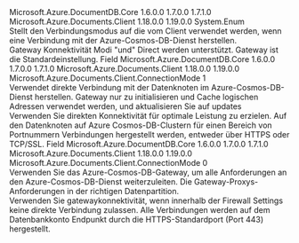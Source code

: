 <Type Name="ConnectionMode" FullName="Microsoft.Azure.Documents.Client.ConnectionMode">
  <TypeSignature Language="C#" Value="public enum ConnectionMode" />
  <TypeSignature Language="ILAsm" Value=".class public auto ansi sealed ConnectionMode extends System.Enum" />
  <TypeSignature Language="DocId" Value="T:Microsoft.Azure.Documents.Client.ConnectionMode" />
  <TypeSignature Language="VB.NET" Value="Public Enum ConnectionMode" />
  <TypeSignature Language="F#" Value="type ConnectionMode = " />
  <AssemblyInfo>
    <AssemblyName>Microsoft.Azure.DocumentDB.Core</AssemblyName>
    <AssemblyVersion>1.6.0.0</AssemblyVersion>
    <AssemblyVersion>1.7.0.0</AssemblyVersion>
    <AssemblyVersion>1.7.1.0</AssemblyVersion>
  </AssemblyInfo>
  <AssemblyInfo>
    <AssemblyName>Microsoft.Azure.Documents.Client</AssemblyName>
    <AssemblyVersion>1.18.0.0</AssemblyVersion>
    <AssemblyVersion>1.19.0.0</AssemblyVersion>
  </AssemblyInfo>
  <Base>
    <BaseTypeName>System.Enum</BaseTypeName>
  </Base>
  <Docs>
    <summary>
            Stellt den Verbindungsmodus auf die vom Client verwendet werden, wenn eine Verbindung mit der Azure-Cosmos-DB-Dienst herstellen.
            </summary>
    <remarks>
            Gateway Konnektivität Modi "und" Direct werden unterstützt. Gateway ist die Standardeinstellung. 
            </remarks>
    <altmember cref="T:Microsoft.Azure.Documents.Client.ConnectionPolicy" />
    <altmember cref="T:Microsoft.Azure.Documents.Client.Protocol" />
    <example>
      <code language="c#"><![CDATA[
            DocumentClient client = new DocumentClient(endpointUri, masterKey, new ConnectionPolicy { ConnectionMode = ConnectionMode.Direct });
            ]]></code>
    </example>
  </Docs>
  <Members>
    <Member MemberName="Direct">
      <MemberSignature Language="C#" Value="Direct" />
      <MemberSignature Language="ILAsm" Value=".field public static literal valuetype Microsoft.Azure.Documents.Client.ConnectionMode Direct = int32(1)" />
      <MemberSignature Language="DocId" Value="F:Microsoft.Azure.Documents.Client.ConnectionMode.Direct" />
      <MemberSignature Language="VB.NET" Value="Direct" />
      <MemberSignature Language="F#" Value="Direct = 1" Usage="Microsoft.Azure.Documents.Client.ConnectionMode.Direct" />
      <MemberType>Field</MemberType>
      <AssemblyInfo>
        <AssemblyName>Microsoft.Azure.DocumentDB.Core</AssemblyName>
        <AssemblyVersion>1.6.0.0</AssemblyVersion>
        <AssemblyVersion>1.7.0.0</AssemblyVersion>
        <AssemblyVersion>1.7.1.0</AssemblyVersion>
      </AssemblyInfo>
      <AssemblyInfo>
        <AssemblyName>Microsoft.Azure.Documents.Client</AssemblyName>
        <AssemblyVersion>1.18.0.0</AssemblyVersion>
        <AssemblyVersion>1.19.0.0</AssemblyVersion>
      </AssemblyInfo>
      <ReturnValue>
        <ReturnType>Microsoft.Azure.Documents.Client.ConnectionMode</ReturnType>
      </ReturnValue>
      <MemberValue>1</MemberValue>
      <Docs>
        <summary>
            Verwendet direkte Verbindung mit der Datenknoten im Azure-Cosmos-DB-Dienst herstellen. Gateway nur zu initialisieren und Cache logischen Adressen verwendet werden, und aktualisieren Sie auf updates
            </summary>
        <remarks>
            Verwenden Sie direkten Konnektivität für optimale Leistung zu erzielen. Auf den Datenknoten auf Azure Cosmos-DB-Clustern für einen Bereich von Portnummern Verbindungen hergestellt werden, entweder über HTTPS oder TCP/SSL.
            </remarks>
      </Docs>
    </Member>
    <Member MemberName="Gateway">
      <MemberSignature Language="C#" Value="Gateway" />
      <MemberSignature Language="ILAsm" Value=".field public static literal valuetype Microsoft.Azure.Documents.Client.ConnectionMode Gateway = int32(0)" />
      <MemberSignature Language="DocId" Value="F:Microsoft.Azure.Documents.Client.ConnectionMode.Gateway" />
      <MemberSignature Language="VB.NET" Value="Gateway" />
      <MemberSignature Language="F#" Value="Gateway = 0" Usage="Microsoft.Azure.Documents.Client.ConnectionMode.Gateway" />
      <MemberType>Field</MemberType>
      <AssemblyInfo>
        <AssemblyName>Microsoft.Azure.DocumentDB.Core</AssemblyName>
        <AssemblyVersion>1.6.0.0</AssemblyVersion>
        <AssemblyVersion>1.7.0.0</AssemblyVersion>
        <AssemblyVersion>1.7.1.0</AssemblyVersion>
      </AssemblyInfo>
      <AssemblyInfo>
        <AssemblyName>Microsoft.Azure.Documents.Client</AssemblyName>
        <AssemblyVersion>1.18.0.0</AssemblyVersion>
        <AssemblyVersion>1.19.0.0</AssemblyVersion>
      </AssemblyInfo>
      <ReturnValue>
        <ReturnType>Microsoft.Azure.Documents.Client.ConnectionMode</ReturnType>
      </ReturnValue>
      <MemberValue>0</MemberValue>
      <Docs>
        <summary>
            Verwenden Sie das Azure-Cosmos-DB-Gateway, um alle Anforderungen an den Azure-Cosmos-DB-Dienst weiterzuleiten. Die Gateway-Proxys-Anforderungen in der richtigen Datenpartition.
            </summary>
        <remarks>
            Verwenden Sie gatewaykonnektivität, wenn innerhalb der Firewall Settings keine direkte Verbindung zulassen. Alle Verbindungen werden auf dem Datenbankkonto Endpunkt durch die HTTPS-Standardport (Port 443) hergestellt.
            </remarks>
      </Docs>
    </Member>
  </Members>
</Type>
